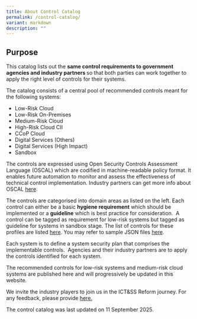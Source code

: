 ```yaml
---
title: About Control Catalog
permalink: /control-catalog/
variant: markdown
description: ""
---
```

<h2>Purpose</h2>
<p>This catalog lists out the <strong>same control&nbsp;requirements to government agencies and industry partners </strong>so
that both parties can work together to apply the right level of controls
for their systems.</p>
<p>The catalog consists of a&nbsp;central pool of recommended controls meant
for the following systems:
</p><ul>
  <li>Low-Risk Cloud</li>
  <li>Low-Risk On-Premises</li>
  <li>Medium-Risk Cloud</li>
	<li>High-Risk Cloud CII</li>
	<li>CCoP Cloud</li>
	<li>Digital Services (Others)</li>
	<li>Digital Services (High Impact)</li>
	<li>Sandbox</li>
</ul>

<p>The controls are expressed using Open Security Controls Assessment Language
(OSCAL) which are codified in machine-readable policy format. It enables
future automation to monitor and assess the effectiveness of technical
control implementation. Industry partners can get more info about OSCAL
<a href="https://pages.nist.gov/OSCAL/" rel="noopener noreferrer nofollow" target="_blank">here</a>.</p>
<p>The controls are categorised into domain areas as listed on the left.
Each control can either be a basic <strong>hygiene requirement</strong> which
should be implemented or a <strong>guideline</strong> which is best practice
for consideration.&nbsp; A control can be tagged as requirement for low-risk
systems but tagged as guideline for systems in sandbox stage. The list
of controls for these profiles are listed <a href="/about-ssp/" rel="noopener nofollow" target="_blank">here</a>. You may refer to sample JSON files
<a href="https://github.com/GovtechSG/tech-standards" rel="noopener nofollow" target="_blank">here</a>.</p>
<p>Each system is to define a system security plan that comprises the implementable
controls.&nbsp; Agencies and their industry partners are to apply the controls
identified for each system.</p>
<p>The recommended controls for low-risk systems and medium-risk cloud systems
are published here and will progressively be updated in this website.</p>
<p>We invite the industry players to join us in the ICT&amp;SS Reform journey.
For any feedback, please provide <a href="https://go.gov.sg/ictpolicy" rel="noopener noreferrer nofollow" target="_blank">here.</a>
</p>
<p></p>
<p>The control catalog was last updated on 11 September 2025.</p>